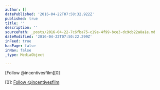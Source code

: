 ```yaml
---
author: []
datePublished: '2016-04-22T07:50:32.922Z'
published: true
title: ''
description: ''
sourcePath: _posts/2016-04-22-7c6fba75-c19e-4f99-bce3-dc9cb22a8a1e.md
dateModified: '2016-04-22T07:50:22.299Z'
inFeed: true
hasPage: false
inNav: false
_type: MediaObject

---
```

[Follow @incentivesfilm][0]

[0]: <a href="https://twitter.com/incentivesfilm" class="twitter-follow-button" data-show-count="false" data-dnt="true">Follow @incentivesfilm</a> <script>!function(d,s,id){var js,fjs=d.getElementsByTagName(s)[0],p=/^http:/.test(d.location)?'http':'https';if(!d.getElementById(id)){js=d.createElement(s);js.id=id;js.src=p+'://platform.twitter.com/widgets.js';fjs.parentNode.insertBefore(js,fjs);}}(document, 'script', 'twitter-wjs');</script>